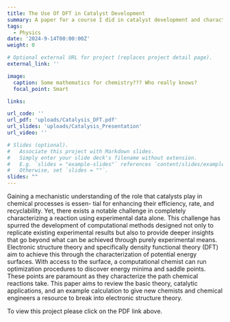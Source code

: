 ```yaml
---
title: The Use Of DFT in Catalyst Development
summary: A paper for a course I did in catalyst development and characterization. The class was wholy untheoretical and utterly useless for any computational development. I scratched the itch by making this. 
tags:
  - Physics
date: '2024-9-14T00:00:00Z'
weight: 0

# Optional external URL for project (replaces project detail page).
external_link: ''

image:
  caption: Some mathematics for chemistry??? Who really knows?
  focal_point: Smart

links:

url_code: ''
url_pdf: 'uploads/Catalysis_DFT.pdf'
url_slides: 'uploads/Catalysis_Presentation'
url_video: ''

# Slides (optional).
#   Associate this project with Markdown slides.
#   Simply enter your slide deck's filename without extension.
#   E.g. `slides = "example-slides"` references `content/slides/example-slides.md`.
#   Otherwise, set `slides = ""`.
slides: ""
---
```


Gaining a mechanistic understanding of the role that catalysts play in chemical processes is essen-
tial for enhancing their efficiency, rate, and recyclability. Yet, there exists a notable challenge in
completely characterizing a reaction using experimental data alone. This challenge has spurred
the development of computational methods designed not only to replicate existing experimental
results but also to provide deeper insights that go beyond what can be achieved through purely
experimental means. Electronic structure theory and specifically density functional theory (DFT) aim
to achieve this through the characterization of potential energy surfaces. With access to the surface, a
computational chemist can run optimization procedures to discover energy minima and saddle points.
These points are paramount as they characterize the path chemical reactions take. This paper aims to
review the basic theory, catalytic applications, and an example calculation to give new chemists and
chemical engineers a resource to break into electronic structure theory.

To view this project please click on the PDF link above. 
